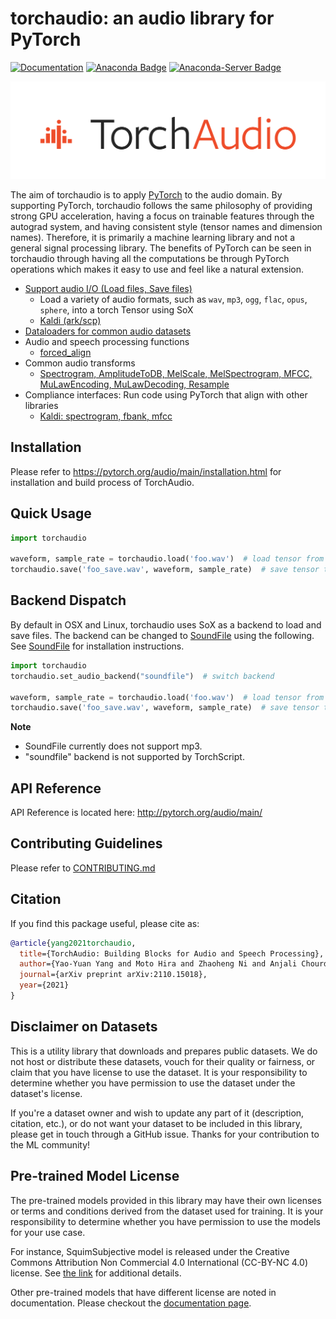 torchaudio: an audio library for PyTorch
========================================

[![Documentation](https://img.shields.io/badge/dynamic/json.svg?label=docs&url=https%3A%2F%2Fpypi.org%2Fpypi%2Ftorchaudio%2Fjson&query=%24.info.version&colorB=brightgreen&prefix=v)](https://pytorch.org/audio/main/)
[![Anaconda Badge](https://anaconda.org/pytorch/torchaudio/badges/downloads.svg)](https://anaconda.org/pytorch/torchaudio)
[![Anaconda-Server Badge](https://anaconda.org/pytorch/torchaudio/badges/platforms.svg)](https://anaconda.org/pytorch/torchaudio)

![TorchAudio Logo](docs/source/_static/img/logo.png)

The aim of torchaudio is to apply [PyTorch](https://github.com/pytorch/pytorch) to
the audio domain. By supporting PyTorch, torchaudio follows the same philosophy
of providing strong GPU acceleration, having a focus on trainable features through
the autograd system, and having consistent style (tensor names and dimension names).
Therefore, it is primarily a machine learning library and not a general signal
processing library. The benefits of PyTorch can be seen in torchaudio through
having all the computations be through PyTorch operations which makes it easy
to use and feel like a natural extension.

- [Support audio I/O (Load files, Save files)](http://pytorch.org/audio/main/)
  - Load a variety of audio formats, such as `wav`, `mp3`, `ogg`, `flac`, `opus`, `sphere`, into a torch Tensor using SoX
  - [Kaldi (ark/scp)](http://pytorch.org/audio/main/kaldi_io.html)
- [Dataloaders for common audio datasets](http://pytorch.org/audio/main/datasets.html)
- Audio and speech processing functions
  - [forced_align](https://pytorch.org/audio/main/generated/torchaudio.functional.forced_align.html)
- Common audio transforms
  - [Spectrogram, AmplitudeToDB, MelScale, MelSpectrogram, MFCC, MuLawEncoding, MuLawDecoding, Resample](http://pytorch.org/audio/main/transforms.html)
- Compliance interfaces: Run code using PyTorch that align with other libraries
  - [Kaldi: spectrogram, fbank, mfcc](https://pytorch.org/audio/main/compliance.kaldi.html)

Installation
------------

Please refer to https://pytorch.org/audio/main/installation.html for installation and build process of TorchAudio.

Quick Usage
-----------

```python
import torchaudio

waveform, sample_rate = torchaudio.load('foo.wav')  # load tensor from file
torchaudio.save('foo_save.wav', waveform, sample_rate)  # save tensor to file
```

Backend Dispatch
----------------

By default in OSX and Linux, torchaudio uses SoX as a backend to load and save files.
The backend can be changed to [SoundFile](https://pysoundfile.readthedocs.io/en/latest/)
using the following. See [SoundFile](https://pysoundfile.readthedocs.io/en/latest/)
for installation instructions.

```python
import torchaudio
torchaudio.set_audio_backend("soundfile")  # switch backend

waveform, sample_rate = torchaudio.load('foo.wav')  # load tensor from file, as usual
torchaudio.save('foo_save.wav', waveform, sample_rate)  # save tensor to file, as usual
```

**Note**
- SoundFile currently does not support mp3.
- "soundfile" backend is not supported by TorchScript.

API Reference
-------------

API Reference is located here: http://pytorch.org/audio/main/

Contributing Guidelines
-----------------------

Please refer to [CONTRIBUTING.md](./CONTRIBUTING.md)

Citation
--------

If you find this package useful, please cite as:

```bibtex
@article{yang2021torchaudio,
  title={TorchAudio: Building Blocks for Audio and Speech Processing},
  author={Yao-Yuan Yang and Moto Hira and Zhaoheng Ni and Anjali Chourdia and Artyom Astafurov and Caroline Chen and Ching-Feng Yeh and Christian Puhrsch and David Pollack and Dmitriy Genzel and Donny Greenberg and Edward Z. Yang and Jason Lian and Jay Mahadeokar and Jeff Hwang and Ji Chen and Peter Goldsborough and Prabhat Roy and Sean Narenthiran and Shinji Watanabe and Soumith Chintala and Vincent Quenneville-Bélair and Yangyang Shi},
  journal={arXiv preprint arXiv:2110.15018},
  year={2021}
}
```

Disclaimer on Datasets
----------------------

This is a utility library that downloads and prepares public datasets. We do not host or distribute these datasets, vouch for their quality or fairness, or claim that you have license to use the dataset. It is your responsibility to determine whether you have permission to use the dataset under the dataset's license.

If you're a dataset owner and wish to update any part of it (description, citation, etc.), or do not want your dataset to be included in this library, please get in touch through a GitHub issue. Thanks for your contribution to the ML community!

Pre-trained Model License
-------------------------

The pre-trained models provided in this library may have their own licenses or terms and conditions derived from the dataset used for training. It is your responsibility to determine whether you have permission to use the models for your use case.

For instance, SquimSubjective model is released under the Creative Commons Attribution Non Commercial 4.0 International (CC-BY-NC 4.0) license. See [the link](https://zenodo.org/record/4660670#.ZBtWPOxuerN) for additional details.

Other pre-trained models that have different license are noted in documentation. Please checkout the [documentation page](https://pytorch.org/audio/main/).

